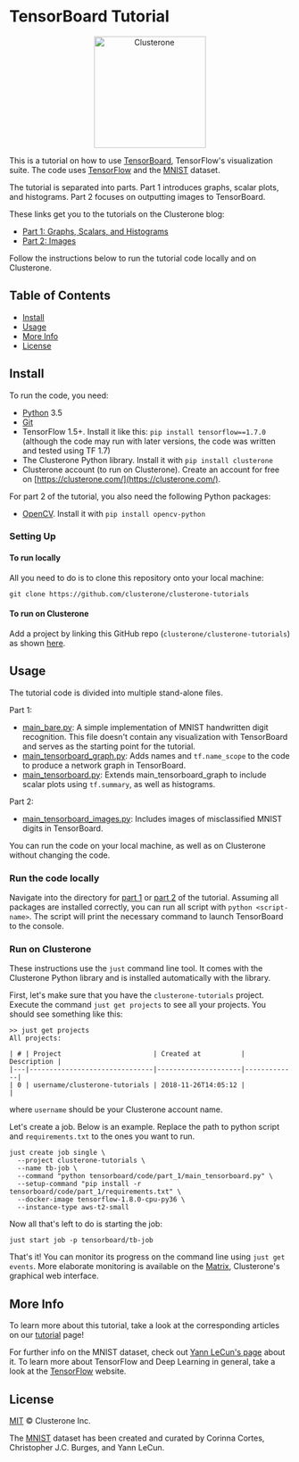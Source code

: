 # TensorBoard Tutorial

<p align="center">
<img src="../co_logo.png" alt="Clusterone" width="200">
</p>

This is a tutorial on how to use [TensorBoard](https://github.com/tensorflow/tensorboard), TensorFlow's visualization suite. The code uses [TensorFlow](https://tensorflow.org) and the [MNIST](http://yann.lecun.com/exdb/mnist/) dataset.

The tutorial is separated into parts. Part 1 introduces graphs, scalar plots, and histograms. Part 2 focuses on outputting images to TensorBoard.

These links get you to the tutorials on the Clusterone blog:

- [Part 1: Graphs, Scalars, and Histograms](https://clusterone.com/tutorials/tensorboard-part-1)
- [Part 2: Images](https://clusterone.com/tutorials/tensorboard-part-2)

Follow the instructions below to run the tutorial code locally and on Clusterone. 

## Table of Contents

- [Install](#install)
- [Usage](#usage)
- [More Info](#more-info)
- [License](#license)

## Install

To run the code, you need:

- [Python](https://python.org/) 3.5
- [Git](https://git-scm.com/)
- TensorFlow 1.5+. Install it like this: `pip install tensorflow==1.7.0` (although the code may run with later versions, the code was written and tested using TF 1.7)
- The Clusterone Python library. Install it with `pip install clusterone`
- Clusterone account (to run on Clusterone). Create an account for free on [https://clusterone.com/](https://clusterone.com/).

For part 2 of the tutorial, you also need the following Python packages:
- [OpenCV](https://opencv.org/). Install it with `pip install opencv-python`

### Setting Up

#### To run locally
All you need to do is to clone this repository onto your local machine:

```shell
git clone https://github.com/clusterone/clusterone-tutorials
```

#### To run on Clusterone
Add a project by linking this GitHub repo (`clusterone/clusterone-tutorials`) as shown [here](https://docs.clusterone.com/documentation/projects-on-clusterone/github-projects#create-a-project-using-existing-github-repository).

## Usage

The tutorial code is divided into multiple stand-alone files.

Part 1:

- [main_bare.py](code/part_1/main_bare.py): A simple implementation of MNIST handwritten digit recognition. This file doesn't contain any visualization with TensorBoard and serves as the starting point for the tutorial.
- [main_tensorboard_graph.py](code/part_1/main_tensorboard_graph.py): Adds names and `tf.name_scope` to the code to produce a network graph in TensorBoard.
- [main_tensorboard.py](code/part_1/main_tensorboard.py): Extends main_tensorboard_graph to include scalar plots using `tf.summary`, as well as histograms.

Part 2:

- [main_tensorboard_images.py](code/part_2/main_tensorboard_images.py): Includes images of misclassified MNIST digits in TensorBoard.

You can run the code on your local machine, as well as on Clusterone without changing the code.

### Run the code locally

Navigate into the directory for [part 1](code/part_1/) or [part 2](code/part_2/) of the tutorial. Assuming all packages are installed correctly, you can run all script with `python <script-name>`. The script will print the necessary command to launch TensorBoard to the console.

### Run on Clusterone

These instructions use the `just` command line tool. It comes with the Clusterone Python library and is installed automatically with the library.

First, let's make sure that you have the `clusterone-tutorials` project. Execute the command `just get projects` to see all your projects. You should see something like this:
```shell
>> just get projects
All projects:

| # | Project                       | Created at          | Description |
|---|-------------------------------|---------------------|-------------|
| 0 | username/clusterone-tutorials | 2018-11-26T14:05:12 |             |
```
where `username` should be your Clusterone account name.

Let's create a job. Below is an example. Replace the path to python script and `requirements.txt` to the ones you want to run.

```shell
just create job single \
  --project clusterone-tutorials \
  --name tb-job \
  --command "python tensorboard/code/part_1/main_tensorboard.py" \
  --setup-command "pip install -r tensorboard/code/part_1/requirements.txt" \
  --docker-image tensorflow-1.8.0-cpu-py36 \
  --instance-type aws-t2-small
```

Now all that's left to do is starting the job:

```shell
just start job -p tensorboard/tb-job
```

That's it! You can monitor its progress on the command line using `just get events`. More elaborate monitoring is available on the [Matrix](https://clusterone.com/matrix), Clusterone's graphical web interface.

## More Info

To learn more about this tutorial, take a look at the corresponding articles on our [tutorial](https://clusterone.com/tutorials) page!

For further info on the MNIST dataset, check out [Yann LeCun's page](http://yann.lecun.com/exdb/mnist/) about it. To learn more about TensorFlow and Deep Learning in general, take a look at the [TensorFlow](https://tensorflow.org) website.

## License

[MIT](LICENSE) © Clusterone Inc.

The [MNIST](http://yann.lecun.com/exdb/mnist/) dataset has been created and curated by Corinna Cortes, Christopher J.C. Burges, and Yann LeCun.
